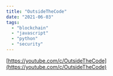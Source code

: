 ```yaml
---
title: "OutsideTheCode"
date: "2021-06-03"
tags:
  - "blockchain"
  - "javascript"
  - "python"
  - "security"
---
```


[https://youtube.com/c/OutsideTheCode](https://youtube.com/c/OutsideTheCode)
